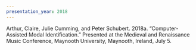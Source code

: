 ```yaml
---
presentation_year: 2018
---
```

Arthur, Claire, Julie Cumming, and Peter Schubert. 2018a. “Computer-Assisted Modal Identification.” Presented at the Medieval and Renaissance Music Conference, Maynooth University, Maynooth, Ireland, July 5.
